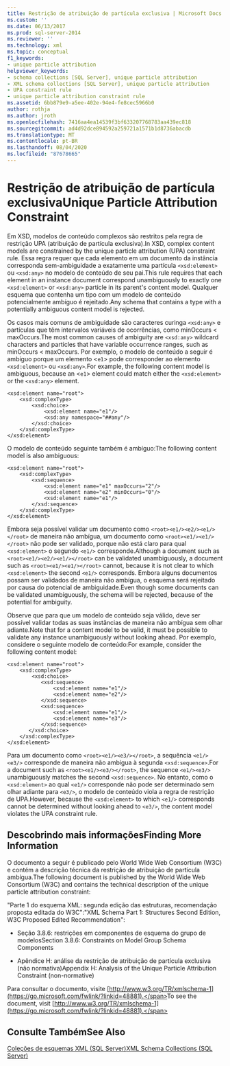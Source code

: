 ```yaml
---
title: Restrição de atribuição de partícula exclusiva | Microsoft Docs
ms.custom: ''
ms.date: 06/13/2017
ms.prod: sql-server-2014
ms.reviewer: ''
ms.technology: xml
ms.topic: conceptual
f1_keywords:
- unique particle attribution
helpviewer_keywords:
- schema collections [SQL Server], unique particle attribution
- XML schema collections [SQL Server], unique particle attribution
- UPA constraint rule
- unique particle attribution constraint rule
ms.assetid: 6bb879e9-a5ee-402e-94e4-fe8cec5966b0
author: rothja
ms.author: jroth
ms.openlocfilehash: 7416aa4ea14539f3bf633207768783aa439ec818
ms.sourcegitcommit: ad4d92dce894592a259721a1571b1d8736abacdb
ms.translationtype: MT
ms.contentlocale: pt-BR
ms.lasthandoff: 08/04/2020
ms.locfileid: "87678665"
---
```

# <a name="unique-particle-attribution-constraint"></a><span data-ttu-id="ab5b4-102">Restrição de atribuição de partícula exclusiva</span><span class="sxs-lookup"><span data-stu-id="ab5b4-102">Unique Particle Attribution Constraint</span></span>
  <span data-ttu-id="ab5b4-103">Em XSD, modelos de conteúdo complexos são restritos pela regra de restrição UPA (atribuição de partícula exclusiva).</span><span class="sxs-lookup"><span data-stu-id="ab5b4-103">In XSD, complex content models are constrained by the unique particle attribution (UPA) constraint rule.</span></span> <span data-ttu-id="ab5b4-104">Essa regra requer que cada elemento em um documento da instância corresponda sem-ambiguidade a exatamente uma partícula `<xsd:element>` ou `<xsd:any>` no modelo de conteúdo de seu pai.</span><span class="sxs-lookup"><span data-stu-id="ab5b4-104">This rule requires that each element in an instance document correspond unambiguously to exactly one `<xsd:element>` or `<xsd:any>` particle in its parent's content model.</span></span> <span data-ttu-id="ab5b4-105">Qualquer esquema que contenha um tipo com um modelo de conteúdo potencialmente ambíguo é rejeitado.</span><span class="sxs-lookup"><span data-stu-id="ab5b4-105">Any schema that contains a type with a potentially ambiguous content model is rejected.</span></span>  
  
 <span data-ttu-id="ab5b4-106">Os casos mais comuns de ambiguidade são caracteres curinga `<xsd:any>` e partículas que têm intervalos variáveis de ocorrências, como minOccurs < maxOccurs.</span><span class="sxs-lookup"><span data-stu-id="ab5b4-106">The most common causes of ambiguity are `<xsd:any>` wildcard characters and particles that have variable occurrence ranges, such as minOccurs < maxOccurs.</span></span> <span data-ttu-id="ab5b4-107">Por exemplo, o modelo de conteúdo a seguir é ambíguo porque um elemento <`e1`> pode corresponder ao elemento `<xsd:element>` ou `<xsd:any>`.</span><span class="sxs-lookup"><span data-stu-id="ab5b4-107">For example, the following content model is ambiguous, because an <`e1`> element could match either the `<xsd:element>` or the `<xsd:any>` element.</span></span>  
  
```  
<xsd:element name="root">  
    <xsd:complexType>  
        <xsd:choice>  
            <xsd:element name="e1"/>  
            <xsd:any namespace="##any"/>  
        </xsd:choice>  
    </xsd:complexType>  
</xsd:element>  
```  
  
 <span data-ttu-id="ab5b4-108">O modelo de conteúdo seguinte também é ambíguo:</span><span class="sxs-lookup"><span data-stu-id="ab5b4-108">The following content model is also ambiguous:</span></span>  
  
```  
<xsd:element name="root">  
    <xsd:complexType>  
        <xsd:sequence>  
            <xsd:element name="e1" maxOccurs="2"/>  
            <xsd:element name="e2" minOccurs="0"/>  
            <xsd:element name="e1"/>  
        </xsd:sequence>  
    </xsd:complexType>  
</xsd:element>  
```  
  
 <span data-ttu-id="ab5b4-109">Embora seja possível validar um documento como `<root><e1/><e2/><e1/></root>` de maneira não ambígua, um documento como `<root><e1/><e1/></root>` não pode ser validado, porque não está claro para qual `<xsd:element>` o segundo `<e1/>` corresponde.</span><span class="sxs-lookup"><span data-stu-id="ab5b4-109">Although a document such as `<root><e1/><e2/><e1/></root>` can be validated unambiguously, a document such as `<root><e1/><e1/></root>` cannot, because it is not clear to which `<xsd:element>` the second `<e1/>` corresponds.</span></span> <span data-ttu-id="ab5b4-110">Embora alguns documentos possam ser validados de maneira não ambígua, o esquema será rejeitado por causa do potencial de ambiguidade.</span><span class="sxs-lookup"><span data-stu-id="ab5b4-110">Even though some documents can be validated unambiguously, the schema will be rejected, because of the potential for ambiguity.</span></span>  
  
 <span data-ttu-id="ab5b4-111">Observe que para que um modelo de conteúdo seja válido, deve ser possível validar todas as suas instâncias de maneira não ambígua sem olhar adiante.</span><span class="sxs-lookup"><span data-stu-id="ab5b4-111">Note that for a content model to be valid, it must be possible to validate any instance unambiguously without looking ahead.</span></span> <span data-ttu-id="ab5b4-112">Por exemplo, considere o seguinte modelo de conteúdo:</span><span class="sxs-lookup"><span data-stu-id="ab5b4-112">For example, consider the following content model:</span></span>  
  
```  
<xsd:element name="root">  
    <xsd:complexType>  
        <xsd:choice>  
           <xsd:sequence>  
               <xsd:element name="e1"/>  
               <xsd:element name="e2"/>  
           </xsd:sequence>  
           <xsd:sequence>  
               <xsd:element name="e1"/>  
               <xsd:element name="e3"/>  
           </xsd:sequence>  
       </xsd:choice>  
    </xsd:complexType>  
</xsd:element>  
```  
  
 <span data-ttu-id="ab5b4-113">Para um documento como `<root><e1/><e3/></root>`, a sequência `<e1/><e3/>` corresponde de maneira não ambígua à segunda `<xsd:sequence>`.</span><span class="sxs-lookup"><span data-stu-id="ab5b4-113">For a document such as `<root><e1/><e3/></root>`, the sequence `<e1/><e3/>` unambiguously matches the second `<xsd:sequence>`.</span></span> <span data-ttu-id="ab5b4-114">No entanto, como o `<xsd:element>` ao qual `<e1/>` corresponde não pode ser determinado sem olhar adiante para `<e3/>`, o modelo de conteúdo viola a regra de restrição de UPA.</span><span class="sxs-lookup"><span data-stu-id="ab5b4-114">However, because the `<xsd:element>` to which `<e1/>` corresponds cannot be determined without looking ahead to `<e3/>`, the content model violates the UPA constraint rule.</span></span>  
  
## <a name="finding-more-information"></a><span data-ttu-id="ab5b4-115">Descobrindo mais informações</span><span class="sxs-lookup"><span data-stu-id="ab5b4-115">Finding More Information</span></span>  
 <span data-ttu-id="ab5b4-116">O documento a seguir é publicado pelo World Wide Web Consortium (W3C) e contém a descrição técnica da restrição de atribuição de partícula ambígua.</span><span class="sxs-lookup"><span data-stu-id="ab5b4-116">The following document is published by the World Wide Web Consortium (W3C) and contains the technical description of the unique particle attribution constraint:</span></span>  
  
 <span data-ttu-id="ab5b4-117">"Parte 1 do esquema XML: segunda edição das estruturas, recomendação proposta editada do W3C":</span><span class="sxs-lookup"><span data-stu-id="ab5b4-117">"XML Schema Part 1: Structures Second Edition, W3C Proposed Edited Recommendation":</span></span>  
  
-   <span data-ttu-id="ab5b4-118">Seção 3.8.6: restrições em componentes de esquema do grupo de modelos</span><span class="sxs-lookup"><span data-stu-id="ab5b4-118">Section 3.8.6: Constraints on Model Group Schema Components</span></span>  
  
-   <span data-ttu-id="ab5b4-119">Apêndice H: análise da restrição de atribuição de partícula exclusiva (não normativa)</span><span class="sxs-lookup"><span data-stu-id="ab5b4-119">Appendix H: Analysis of the Unique Particle Attribution Constraint (non-normative)</span></span>  
  
 <span data-ttu-id="ab5b4-120">Para consultar o documento, visite [http://www.w3.org/TR/xmlschema-1](https://go.microsoft.com/fwlink/?linkid=48881).</span><span class="sxs-lookup"><span data-stu-id="ab5b4-120">To see the document, visit [http://www.w3.org/TR/xmlschema-1](https://go.microsoft.com/fwlink/?linkid=48881).</span></span>  
  
## <a name="see-also"></a><span data-ttu-id="ab5b4-121">Consulte Também</span><span class="sxs-lookup"><span data-stu-id="ab5b4-121">See Also</span></span>  
 [<span data-ttu-id="ab5b4-122">Coleções de esquemas XML &#40;SQL Server&#41;</span><span class="sxs-lookup"><span data-stu-id="ab5b4-122">XML Schema Collections &#40;SQL Server&#41;</span></span>](xml-schema-collections-sql-server.md)  
  
  

